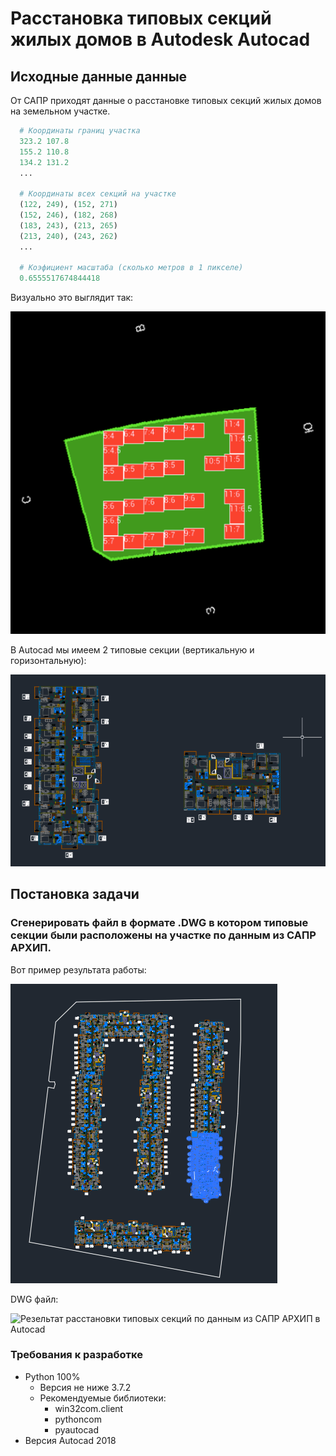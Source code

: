 # Расстановка типовых секций жилых домов в Autodesk Autocad

## Исходные данные данные

От САПР приходят данные о расстановке типовых секций жилых домов на земельном участке.

```python
  # Координаты границ участка
  323.2 107.8
  155.2 110.8
  134.2 131.2
  ...
  
  # Координаты всех секций на участке
  (122, 249), (152, 271)
  (152, 246), (182, 268)
  (183, 243), (213, 265)
  (213, 240), (243, 262)
  ...
  
  # Коэфициент масштаба (сколько метров в 1 пикселе)
  0.6555517674844418
```
Визуально это выглядит так:

![Расстановка секций, полученная от САПР АРХИП](https://github.com/atiksorg/arhip_autocad_task/blob/main/arhip_area_result.png)

В Autocad мы имеем 2 типовые секции (вертикальную и горизонтальную):

![Типовые секции в Autocad](https://github.com/atiksorg/arhip_autocad_task/blob/main/autocad_sections.png)

## Постановка задачи

### Сгенерировать файл в формате .DWG в котором типовые секции были расположены на участке по данным из САПР АРХИП.

Вот пример результата работы:

![Резельтат расстановки типовых секций по данным из САПР АРХИП в Autocad](https://github.com/atiksorg/arhip_autocad_task/blob/main/autocad_result.png)

DWG файл:

![Резельтат расстановки типовых секций по данным из САПР АРХИП в Autocad](https://github.com/atiksorg/arhip_autocad_task/blob/main/47.21.0301005.13.dwg)

### Требования к разработке

- Python 100%
  - Версия не ниже 3.7.2
  - Рекомендуемые библиотеки:
    - win32com.client
    - pythoncom
    - pyautocad
- Версия Autocad 2018
